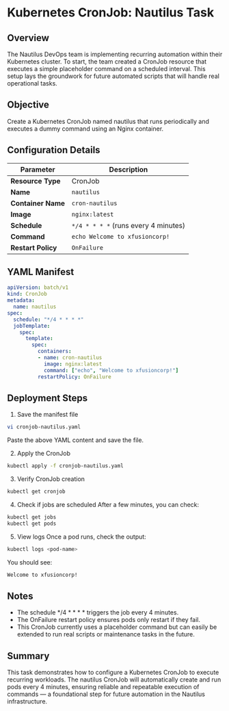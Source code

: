 # Kubernetes CronJob: Nautilus Task

## Overview

The Nautilus DevOps team is implementing recurring automation within their Kubernetes cluster. 
To start, the team created a CronJob resource that executes a simple placeholder command on a scheduled interval. 
This setup lays the groundwork for future automated scripts that will handle real operational tasks.

## Objective
Create a Kubernetes CronJob named nautilus that runs periodically and executes a dummy command using an Nginx container.

## Configuration Details
| Parameter          | Description                          |
| ------------------ | ------------------------------------ |
| **Resource Type**  | CronJob                              |
| **Name**           | `nautilus`                           |
| **Container Name** | `cron-nautilus`                      |
| **Image**          | `nginx:latest`                       |
| **Schedule**       | `*/4 * * * *` (runs every 4 minutes) |
| **Command**        | `echo Welcome to xfusioncorp!`       |
| **Restart Policy** | `OnFailure`                          |


## YAML Manifest
```yaml
apiVersion: batch/v1
kind: CronJob
metadata:
  name: nautilus
spec:
  schedule: "*/4 * * * *"
  jobTemplate:
    spec:
      template:
        spec:
          containers:
          - name: cron-nautilus
            image: nginx:latest
            command: ["echo", "Welcome to xfusioncorp!"]
          restartPolicy: OnFailure
```

## Deployment Steps

1. Save the manifest file
```bash
vi cronjob-nautilus.yaml
```
Paste the above YAML content and save the file.

2. Apply the CronJob
```bash
kubectl apply -f cronjob-nautilus.yaml
```

3. Verify CronJob creation
```bash
kubectl get cronjob
```
4. Check if jobs are scheduled
After a few minutes, you can check:
```bash
kubectl get jobs
kubectl get pods
```

5. View logs
Once a pod runs, check the output:
```bash
kubectl logs <pod-name>
```

You should see:
```css
Welcome to xfusioncorp!
```
## Notes
 - The schedule */4 * * * * triggers the job every 4 minutes.
 - The OnFailure restart policy ensures pods only restart if they fail.
 - This CronJob currently uses a placeholder command but can easily be extended to run real scripts or maintenance tasks in the future.

## Summary
This task demonstrates how to configure a Kubernetes CronJob to execute recurring workloads. 
The nautilus CronJob will automatically create and run pods every 4 minutes, ensuring reliable and 
repeatable execution of commands — a foundational step for future automation in the Nautilus infrastructure.

